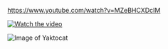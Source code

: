 https://www.youtube.com/watch?v=MZeBHCXDcIM


[![Watch the video](https://search4less.com/wp-content/uploads/2017/02/post-1-s4.jpg)](https://www.youtube.com/watch?v=MZeBHCXDcIM)

![Image of Yaktocat](https://octodex.github.com/images/yaktocat.png)
